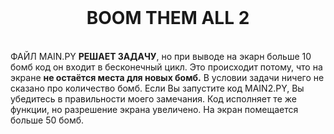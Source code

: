 <!-- PROJECT LOGO -->
<br />
<h1 align="center"> BOOM THEM ALL 2</h3>
<br />
ФАЙЛ MAIN.PY <strong>РЕШАЕТ ЗАДАЧУ</strong>, но при выводе на экарн больше 10 бомб код он входит в бесконечный цикл. Это происходит потому, что на экране <strong>не остаётся места для новых бомб.</strong>
В условии задачи ничего не сказано про количество бомб. Если Вы запустите код MAIN2.PY, Вы убедитесь в правильности моего замечания. Код исполняет те же функции, но разрешение экрана увеличено. На экран помещается больше 50 бомб.
